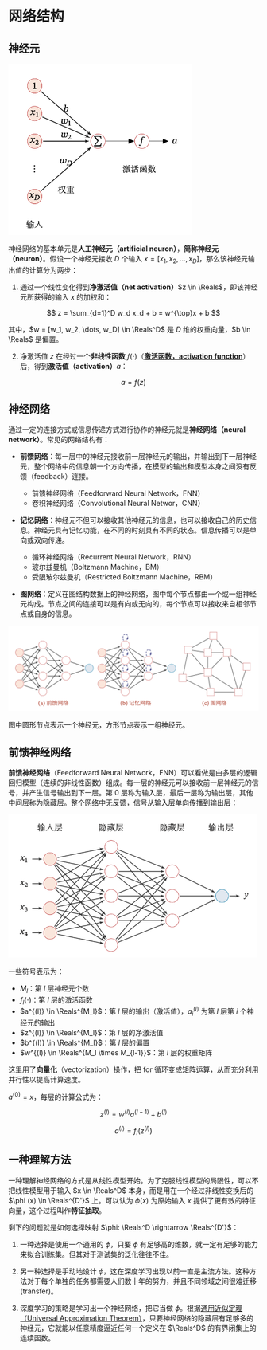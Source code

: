 # 网络结构

## 神经元

<img src="./img/neuron.png" width="370px" alt="neuron" />

神经网络的基本单元是**人工神经元（artificial neuron）**，**简称神经元（neuron）**。假设一个神经元接收 $D$ 个输入 $x = [x_1, x_2, \dots, x_D]$，那么该神经元输出值的计算分为两步：

1. 通过一个线性变化得到**净激活值（net activation）**$z \in \Reals$，即该神经元所获得的输入 $x$ 的加权和：

  $$
  z = \sum_{d=1}^D w_d x_d + b = w^{\top}x + b
  $$

  其中，$w = [w_1, w_2, \dots, w_D] \in \Reals^D$ 是 $D$ 维的权重向量，$b \in \Reals$ 是偏置。

2. 净激活值 $z$ 在经过一个**非线性函数** $f(\cdot)$（**[激活函数，activation function](/ai/dl/fnn/activation-function/)**）后，得到**激活值（activation）**$a$：

  $$
  a = f(z)
  $$



## 神经网络

通过一定的连接方式或信息传递方式进行协作的神经元就是**神经网络（neural network）**。常见的网络结构有：

- **前馈网络**：每一层中的神经元接收前一层神经元的输出，并输出到下一层神经元，整个网络中的信息朝一个方向传播，在模型的输出和模型本身之间没有反馈（feedback）连接。

  - 前馈神经网络（Feedforward Neural Network，FNN）
  - 卷积神经网络（Convolutional Neural Networ，CNN）

- **记忆网络**：神经元不但可以接收其他神经元的信息，也可以接收自己的历史信息。神经元具有记忆功能，在不同的时刻具有不同的状态。信息传播可以是单向或双向传递。

  - 循环神经网络（Recurrent Neural Network，RNN）
  - 玻尔兹曼机（Boltzmann Machine，BM）
  - 受限玻尔兹曼机（Restricted Boltzmann Machine，RBM）

- **图网络**：定义在图结构数据上的神经网络，图中每个节点都由一个或一组神经元构成。节点之间的连接可以是有向或无向的，每个节点可以接收来自相邻节点或自身的信息。


![neural-network](./img/neural-network.png)

图中圆形节点表示一个神经元，方形节点表示一组神经元。


## 前馈神经网络

**前馈神经网络**（Feedforward Neural Network，FNN）可以看做是由多层的逻辑回归模型（连续的非线性函数）组成。每一层的神经元可以接收前一层神经元的信号，并产生信号输出到下一层。第 0 层称为输入层，最后一层称为输出层，其他中间层称为隐藏层。整个网络中无反馈，信号从输入层单向传播到输出层：

<img src="./img/fnn.png" width="500px" alt="fnn" />

一些符号表示为：

- $M_l$：第 $l$ 层神经元个数
- $f_l (\cdot)$：第 $l$ 层的激活函数
- $a^{(l)} \in \Reals^{M_l}$：第 $l$ 层的输出（激活值），$a^{(l)}_i$ 为第 $l$ 层第 $i$ 个神经元的输出
- $z^{(l)} \in \Reals^{M_l}$：第 $l$ 层的净激活值
- $b^{(l)} \in \Reals^{M_l}$：第 $l$ 层的偏置
- $w^{(l)} \in \Reals^{M_l \times M_{l-1}}$：第 $l$ 层的权重矩阵

这里用了**向量化**（vectorization）操作，把 for 循环变成矩阵运算，从而充分利用并行性以提高计算速度。

$a^{(0)} = x$，每层的计算公式为：

$$
z^{(l)} = w^{(l)} a^{(l-1)} + b^{(l)}
$$

$$
a^{(l)} = f_l (z^{(l)})
$$

## 一种理解方法

一种理解神经网络的方式是从线性模型开始。为了克服线性模型的局限性，可以不把线性模型用于输入 $x \in \Reals^D$ 本身，而是用在一个经过非线性变换后的 $\phi (x) \in \Reals^{D'}$ 上。可以认为 $\phi (x)$ 为原始输入 $x$ 提供了更有效的特征向量，这个过程叫作**特征抽取**。

剩下的问题就是如何选择映射 $\phi: \Reals^D \rightarrow \Reals^{D'}$：

1. 一种选择是使用一个通用的 $\phi$，只要 $\phi$ 有足够高的维数，就一定有足够的能力来拟合训练集。但其对于测试集的泛化往往不佳。

2. 另一种选择是手动地设计 $\phi$，这在深度学习出现以前一直是主流方法。这种方法对于每个单独的任务都需要人们数十年的努力，并且不同领域之间很难迁移 (transfer)。

3. 深度学习的策略是学习出一个神经网络，把它当做 $\phi$。根据[通用近似定理（Universal Approximation Theorem）](https://en.wikipedia.org/wiki/Universal_approximation_theorem)，只要神经网络的隐藏层有足够多的神经元，它就能以任意精度逼近任何一个定义在 $\Reals^D$ 的有界闭集上的连续函数。
